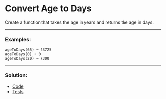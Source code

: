 # Convert Age to Days

Create a function that takes the age in years and returns the age in days.

---

### Examples:

```
ageToDays(65) ➞ 23725
ageToDays(0) ➞ 0
ageToDays(20) ➞ 7300
```

---

### Solution:

- [Code](/src/challenges/05-age-to-days/age-to-days.ts)
- [Tests](/src/challenges/05-age-to-days/test/age-to-days.test.ts)
